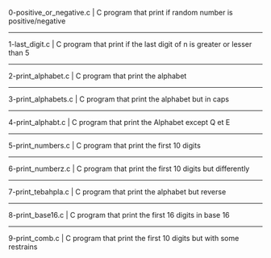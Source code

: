 0-positive_or_negative.c | C program that print if random number is positive/negative
_______________________________________________
1-last_digit.c | C program that print if the last digit of n is greater or lesser than 5
_______________________________________________
2-print_alphabet.c | C program that print the alphabet
_______________________________________________
3-print_alphabets.c | C program that print the alphabet but in caps
_______________________________________________
4-print_alphabt.c | C program that print the Alphabet except Q et E
_______________________________________________
5-print_numbers.c | C program that print the first 10 digits
_______________________________________________
6-print_numberz.c | C program that print the first 10 digits but differently
_______________________________________________
7-print_tebahpla.c | C program that print the alphabet but reverse
_______________________________________________
8-print_base16.c | C program that print the first 16 digits in base 16
_______________________________________________
9-print_comb.c | C program that print the first 10 digits but with some restrains
